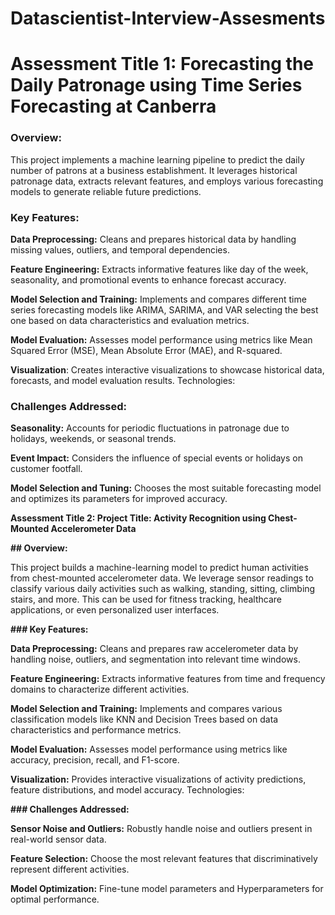 # Datascientist-Interview-Assesments

# **Assessment Title 1: Forecasting the Daily Patronage using Time Series Forecasting at Canberra**

### **Overview:**

This project implements a machine learning pipeline to predict the daily number of patrons at a business establishment. It leverages historical patronage data, extracts relevant features, and employs various forecasting models to generate reliable future predictions.

### **Key Features:**

**Data Preprocessing:** Cleans and prepares historical data by handling missing values, outliers, and temporal dependencies.

**Feature Engineering:** Extracts informative features like day of the week, seasonality, and promotional events to enhance forecast accuracy.

**Model Selection and Training:** Implements and compares different time series forecasting models like ARIMA, SARIMA, and VAR selecting the best one based on data characteristics and evaluation metrics.

**Model Evaluation:** Assesses model performance using metrics like Mean Squared Error (MSE), Mean Absolute Error (MAE), and R-squared.

**Visualization**: Creates interactive visualizations to showcase historical data, forecasts, and model evaluation results.
Technologies:

### Challenges Addressed:

**Seasonality:** Accounts for periodic fluctuations in patronage due to holidays, weekends, or seasonal trends.

**Event Impact:** Considers the influence of special events or holidays on customer footfall.

**Model Selection and Tuning:** Chooses the most suitable forecasting model and optimizes its parameters for improved accuracy.



**Assessment Title 2: Project Title: Activity Recognition using Chest-Mounted Accelerometer Data**

**## Overview:**

This project builds a machine-learning model to predict human activities from chest-mounted accelerometer data. We leverage sensor readings to classify various daily activities such as walking, standing, sitting, climbing stairs, and more. This can be used for fitness tracking, healthcare applications, or even personalized user interfaces.

**### Key Features:**

**Data Preprocessing:** Cleans and prepares raw accelerometer data by handling noise, outliers, and segmentation into relevant time windows.

**Feature Engineering:** Extracts informative features from time and frequency domains to characterize different activities.

**Model Selection and Training:** Implements and compares various classification models like KNN and Decision Trees based on data characteristics and performance metrics.

**Model Evaluation:** Assesses model performance using metrics like accuracy, precision, recall, and F1-score.

**Visualization:** Provides interactive visualizations of activity predictions, feature distributions, and model accuracy.
Technologies:

**### Challenges Addressed:**

**Sensor Noise and Outliers:** Robustly handle noise and outliers present in real-world sensor data.

**Feature Selection:** Choose the most relevant features that discriminatively represent different activities.

**Model Optimization:** Fine-tune model parameters and Hyperparameters for optimal performance.
